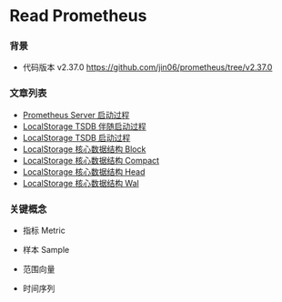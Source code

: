 # Read Prometheus

### 背景
 - 代码版本 v2.37.0   https://github.com/jin06/prometheus/tree/v2.37.0


### 文章列表

* [Prometheus Server 启动过程](https://github.com/jin06/implementation/blob/017d61c81d9fa0571ede672910b76e3f385f253f/prometheus/0-Start.md)
* [LocalStorage TSDB 伴随启动过程](https://github.com/jin06/implementation/blob/e2666fe87b35fc5fa604c022dc0a32668fbe0432/prometheus/2-LocalStorage-DB-Start.md)
* [LocalStorage TSDB 启动过程](https://github.com/jin06/implementation/blob/e2666fe87b35fc5fa604c022dc0a32668fbe0432/prometheus/2-LocalStorage-DB-Start.md)
* [LocalStorage 核心数据结构 Block]()
* [LocalStorage 核心数据结构 Compact]()
* [LocalStorage 核心数据结构 Head]()
* [LocalStorage 核心数据结构 Wal]()



### 关键概念

* 指标 Metric

* 样本 Sample

* 范围向量
* 时间序列 


